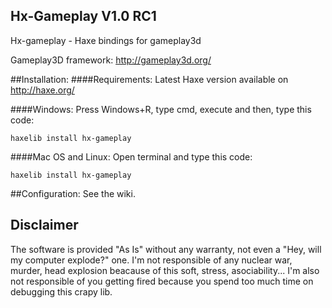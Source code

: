 ## Hx-Gameplay V1.0 RC1

Hx-gameplay - Haxe bindings for gameplay3d

Gameplay3D framework: http://gameplay3d.org/

##Installation:
####Requirements:
Latest Haxe version available on http://haxe.org/

####Windows:
Press Windows+R, type cmd, execute and then, type this code:

```haxelib install hx-gameplay```

####Mac OS and Linux:
Open terminal and type this code:

```haxelib install hx-gameplay```

##Configuration:
See the wiki.

## Disclaimer
The software is provided "As Is" without any warranty, not even a "Hey, will my computer explode?" one. I'm not responsible of any nuclear war, murder, head explosion beacause of this soft, stress, asociability... I'm also not responsible of you getting fired because you spend too much time on debugging this crapy lib.
